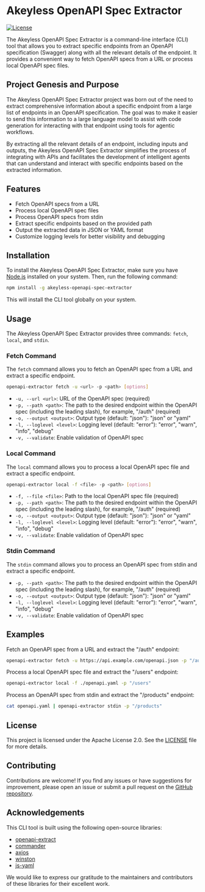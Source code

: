 # Akeyless OpenAPI Spec Extractor

[![License](https://img.shields.io/badge/License-Apache%202.0-blue.svg)](https://opensource.org/licenses/Apache-2.0)

The Akeyless OpenAPI Spec Extractor is a command-line interface (CLI) tool that allows you to extract specific endpoints from an OpenAPI specification (Swagger) along with all the relevant details of the endpoint. It provides a convenient way to fetch OpenAPI specs from a URL or process local OpenAPI spec files.

## Project Genesis and Purpose

The Akeyless OpenAPI Spec Extractor project was born out of the need to extract comprehensive information about a specific endpoint from a large list of endpoints in an OpenAPI specification. The goal was to make it easier to send this information to a large language model to assist with code generation for interacting with that endpoint using tools for agentic workflows.

By extracting all the relevant details of an endpoint, including inputs and outputs, the Akeyless OpenAPI Spec Extractor simplifies the process of integrating with APIs and facilitates the development of intelligent agents that can understand and interact with specific endpoints based on the extracted information.

## Features

- Fetch OpenAPI specs from a URL
- Process local OpenAPI spec files
- Process OpenAPI specs from stdin
- Extract specific endpoints based on the provided path
- Output the extracted data in JSON or YAML format
- Customize logging levels for better visibility and debugging

## Installation

To install the Akeyless OpenAPI Spec Extractor, make sure you have [Node.js](https://nodejs.org) installed on your system. Then, run the following command:

```bash
npm install -g akeyless-openapi-spec-extractor
```

This will install the CLI tool globally on your system.

## Usage

The Akeyless OpenAPI Spec Extractor provides three commands: `fetch`, `local`, and `stdin`.

### Fetch Command

The `fetch` command allows you to fetch an OpenAPI spec from a URL and extract a specific endpoint.

```bash
openapi-extractor fetch -u <url> -p <path> [options]
```

- `-u, --url <url>`: URL of the OpenAPI spec (required)
- `-p, --path <path>`: The path to the desired endpoint within the OpenAPI spec (including the leading slash), for example, "/auth" (required)
- `-o, --output <output>`: Output type (default: "json"): "json" or "yaml"
- `-l, --loglevel <level>`: Logging level (default: "error"): "error", "warn", "info", "debug"
- `-v, --validate`: Enable validation of OpenAPI spec

### Local Command

The `local` command allows you to process a local OpenAPI spec file and extract a specific endpoint.

```bash
openapi-extractor local -f <file> -p <path> [options]
```

- `-f, --file <file>`: Path to the local OpenAPI spec file (required)
- `-p, --path <path>`: The path to the desired endpoint within the OpenAPI spec (including the leading slash), for example, "/auth" (required)
- `-o, --output <output>`: Output type (default: "json"): "json" or "yaml"
- `-l, --loglevel <level>`: Logging level (default: "error"): "error", "warn", "info", "debug"
- `-v, --validate`: Enable validation of OpenAPI spec

### Stdin Command

The `stdin` command allows you to process an OpenAPI spec from stdin and extract a specific endpoint.

- `-p, --path <path>`: The path to the desired endpoint within the OpenAPI spec (including the leading slash), for example, "/auth" (required)
- `-o, --output <output>`: Output type (default: "json"): "json" or "yaml"
- `-l, --loglevel <level>`: Logging level (default: "error"): "error", "warn", "info", "debug"
- `-v, --validate`: Enable validation of OpenAPI spec

## Examples

Fetch an OpenAPI spec from a URL and extract the "/auth" endpoint:

```bash
openapi-extractor fetch -u https://api.example.com/openapi.json -p "/auth"
```

Process a local OpenAPI spec file and extract the "/users" endpoint:

```bash
openapi-extractor local -f ./openapi.yaml -p "/users"
```

Process an OpenAPI spec from stdin and extract the "/products" endpoint:

```bash
cat openapi.yaml | openapi-extractor stdin -p "/products"
```

## License

This project is licensed under the Apache License 2.0. See the [LICENSE](LICENSE) file for more details.

## Contributing

Contributions are welcome! If you find any issues or have suggestions for improvement, please open an issue or submit a pull request on the [GitHub repository](https://github.com/akeyless-community/akeyless-openapi-spec-extractor).

## Acknowledgements

This CLI tool is built using the following open-source libraries:

- [openapi-extract](https://www.npmjs.com/package/openapi-extract)
- [commander](https://www.npmjs.com/package/commander)
- [axios](https://www.npmjs.com/package/axios)
- [winston](https://www.npmjs.com/package/winston)
- [js-yaml](https://www.npmjs.com/package/js-yaml)

We would like to express our gratitude to the maintainers and contributors of these libraries for their excellent work.
